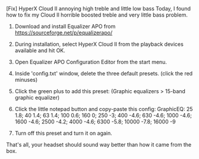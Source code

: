[Fix] HyperX Cloud II annoying high treble and little low bass
Today, I found how to fix my Cloud II horrible boosted treble and very little bass problem.

1. Download and install Equalizer APO from
https://sourceforge.net/p/equalizerapo/

2. During installation, select HyperX Cloud II from the playback devices available and hit OK.

3. Open Equalizer APO Configuration Editor from the start menu.

4. Inside 'config.txt' window, delete the three default presets. (click the red minuses)

5. Click the green plus to add this preset: (Graphic equalizers > 15-band graphic equalizer)

6. Click the little notepad button and copy-paste this config:
GraphicEQ: 25 1.8; 40 1.4; 63 1.4; 100 0.6; 160 0; 250 -3; 400 -4.6; 630 -4.6; 1000 -4.6; 1600 -4.6; 2500 -4.2; 4000 -4.6; 6300 -5.8; 10000 -7.8; 16000 -9

7. Turn off this preset and turn it on again.

That's all, your headset should sound way better than how it came from the box.
